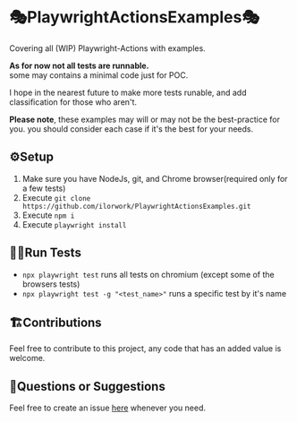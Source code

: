 # 🎭PlaywrightActionsExamples🎭

Covering all (WIP) Playwright-Actions with examples.

**As for now not all tests are runnable.** <br>
some may contains a minimal code just for POC.

I hope in the nearest future to make more tests runable, and add classification for those who aren't.

**Please note**, these examples may will or may not be the best-practice for you.
you should consider each case if it's the best for your needs.

## ⚙️Setup

1. Make sure you have NodeJs, git, and Chrome browser(required only for a few tests)
2. Execute `git clone https://github.com/ilorwork/PlaywrightActionsExamples.git`
3. Execute `npm i`
4. Execute `playwright install`

## 🏃‍♂️Run Tests

- `npx playwright test` runs all tests on chromium (except some of the browsers tests)
- `npx playwright test -g "<test_name>"` runs a specific test by it's name

## 🏗️Contributions

Feel free to contribute to this project, any code that has an added value is welcome.<br/>

## 🚨Questions or Suggestions

Feel free to create an issue [here](https://github.com/ilorwork/PlaywrightActionsExamples/issues) whenever you need.
